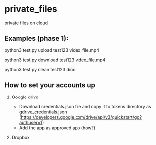 # private_files
private files on cloud

## Examples (phase 1):

python3 test.py upload test123 video_file.mp4

python3 test.py download test123 video_file.mp4

python3 test.py clean test123 dioo

## How to set your accounts up
1. Google drive
    * Download credentials.json file and copy it to tokens directory as gdrive_credentials.json
      (https://developers.google.com/drive/api/v3/quickstart/go?authuser=1)
    * Add the app as approved app (how?)

2. Dropbox





